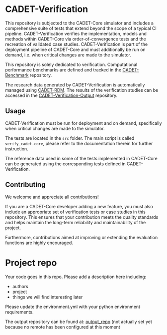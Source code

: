 # CADET-Verification

This repository is subjected to the CADET-Core simulator and includes a comprehensive suite of tests that extend beyond the scope of a typical CI pipeline.
CADET-Verification verifies the implementation, models and methods within CADET-Core via order-of-convergence tests and the recreation of validated case studies.
CADET-Verification is part of the deployment pipeline of CADET-Core and must additionally be run on demand, i.e. when critical changes are made to the simulator.

This repository is solely dedicated to verification.
Computational performance benchmarks are defined and tracked in the [CADET-Benchmark](https://github.com/cadet/CADET-Benchmark) repository.

The research data generated by CADET-Verification is automatically managed using [CADET-RDM](https://jugit.fz-juelich.de/IBG-1/ModSim/cadet/CADET-RDM).
The results of the verification studies can be accessed in the [CADET-Verification-Output](https://github.com/cadet/CADET-Verification-Output) repository.


## Usage

CADET-Verification must be run for deployment and on demand, specifically when critical changes are made to the simulator.

The tests are located in the `src` folder.
The main script is called `verify_cadet-core`, please refer to the documentation therein for further instruction.

The reference data used in some of the tests implemented in CADET-Core can be generated using the corresponding tests defined in CADET-Verification.

## Contributing

We welcome and appreciate all contributions!

If you are a CADET-Core developer adding a new feature, you must also include an appropriate set of verification tests or case studies in this repository.
This ensures that your contribution meets the quality standards and helps maintain the long-term reliability and maintainability of the project.

Furthermore, contributions aimed at improving or extending the evaluation functions are highly encouraged.
# Project repo
Your code goes in this repo.
Please add a description here including: 
- authors
- project
- things we will find interesting later


Please update the environment.yml with your python environment requirements.


The output repository can be found at:
[output_repo]() (not actually set yet because no remote has been configured at this moment

